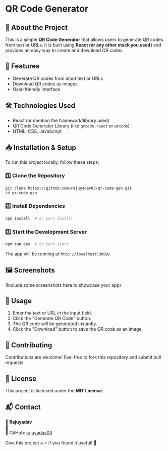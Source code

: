 # QR Code Generator

## 📌 About the Project
This is a simple **QR Code Generator** that allows users to generate QR codes from text or URLs. It is built using **React (or any other stack you used)** and provides an easy way to create and download QR codes.

## 🚀 Features
- Generate QR codes from input text or URLs
- Download QR codes as images
- User-friendly interface

## 🛠️ Technologies Used
- React (or mention the framework/library used)
- QR Code Generator Library (like `qrcode.react` or `qrcode`)
- HTML, CSS, JavaScript

## 📥 Installation & Setup
To run this project locally, follow these steps:

### **1️⃣ Clone the Repository**
```sh
git clone https://github.com/rajuyadav03/qr-code-gen.git
cd qr-code-gen
```

### **2️⃣ Install Dependencies**
```sh
npm install  # or yarn install
```

### **3️⃣ Start the Development Server**
```sh
npm run dev  # or yarn start
```
The app will be running at `http://localhost:3000/`.

## 🖼️ Screenshots
(Include some screenshots here to showcase your app)

## 📄 Usage
1. Enter the text or URL in the input field.
2. Click the "Generate QR Code" button.
3. The QR code will be generated instantly.
4. Click the "Download" button to save the QR code as an image.

## 🤝 Contributing
Contributions are welcome! Feel free to fork this repository and submit pull requests.

## 📜 License
This project is licensed under the **MIT License**.

## 📬 Contact
👤 **Rajuyadav**  
📧   
🔗 GitHub: [rajuyadav03](https://github.com/rajuyadav03)


Give this project a ⭐ if you found it useful! 🚀